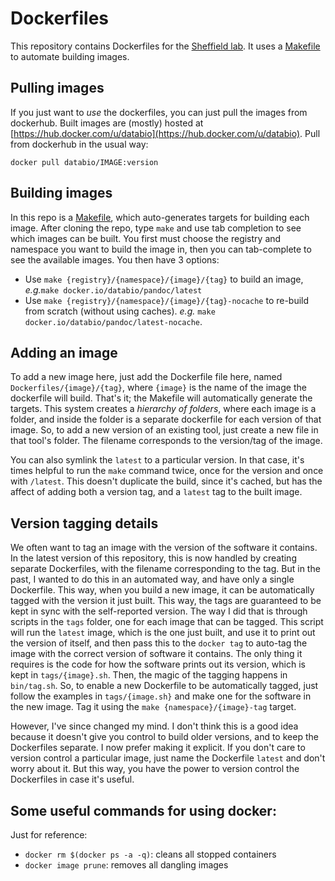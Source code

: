 # Dockerfiles

This repository contains Dockerfiles for the [Sheffield lab](https://databio.org). It uses a [Makefile](Makefile) to automate building images.

## Pulling images

If you just want to *use* the dockerfiles, you can just pull the images from dockerhub. Built images are (mostly) hosted at [https://hub.docker.com/u/databio](https://hub.docker.com/u/databio). Pull from dockerhub in the usual way:

```
docker pull databio/IMAGE:version
```

## Building images

In this repo is a [Makefile](Makefile), which auto-generates targets for building each image. After cloning the repo, type `make` and use tab completion to see which images can be built. You first must choose the registry and namespace you want to build the image in, then you can tab-complete to see the available images. You then have 3 options:

- Use `make {registry}/{namespace}/{image}/{tag}` to build an image, *e.g.*`make docker.io/databio/pandoc/latest`
- Use `make {registry}/{namespace}/{image}/{tag}-nocache` to re-build from scratch (without using caches). *e.g.* `make docker.io/databio/pandoc/latest-nocache`.

## Adding an image

To add a new image here, just add the Dockerfile file here, named `Dockerfiles/{image}/{tag}`, where `{image}` is the name of the image the dockerfile will build. That's it; the Makefile will automatically generate the targets. This system creates a *hierarchy of folders*, where each image is a folder, and inside the folder is a separate dockerfile for each version of that image. So, to add a new version of an existing tool, just create a new file in that tool's folder. The filename corresponds to the version/tag of the image.

You can also symlink the `latest` to a particular version. In that case, it's times helpful to run the `make` command twice, once for the version and once with `/latest`. This doesn't duplicate the build, since it's cached, but has the affect of adding both a version tag, and a `latest` tag to the built image.

## Version tagging details

We often want to tag an image with the version of the software it contains. In the latest version of this repository, this is now handled by creating separate Dockerfiles, with the filename corresponding to the tag. But in the past, I wanted to do this in an automated way, and have only a single Dockerfile. This way, when you build a new image, it can be automatically tagged with the version it just built. This way, the tags are guaranteed to be kept in sync with the self-reported version. The way I did that is through scripts in the `tags` folder, one for each image that can be tagged. This script will run the `latest` image, which is the one just built, and use it to print out the version of itself, and then pass this to the `docker tag` to auto-tag the image with the correct version of software it contains. The only thing it requires is the code for how the software prints out its version, which is kept in `tags/{image}.sh`. Then, the magic of the tagging happens in `bin/tag.sh`. So, to enable a new Dockerfile to be automatically tagged, just follow the examples in `tags/{image.sh}` and make one for the software in the new image. Tag it using the `make {namespace}/{image}-tag` target. 

However, I've since changed my mind. I don't think this is a good idea because it doesn't give you control to build older versions, and to keep the Dockerfiles separate. I now prefer making it explicit. If you don't care to version control a particular image, just name the Dockerfile `latest` and don't worry about it. But this way, you have the power to version control the Dockerfiles in case it's useful.

## Some useful commands for using docker:

Just for reference:

* `docker rm $(docker ps -a -q)`: cleans all stopped containers
* `docker image prune`: removes all dangling images
